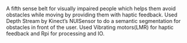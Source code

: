 A fifth sense belt for visually impaired people which helps them avoid obstacles while moving by providing them with haptic feedback. Used Depth Stream by Kinect’s NUISensor to do a semantic segmentation for obstacles in front of the user. Used Vibrating motors(LMR) for haptic feedback and Rpi for processing and IO.